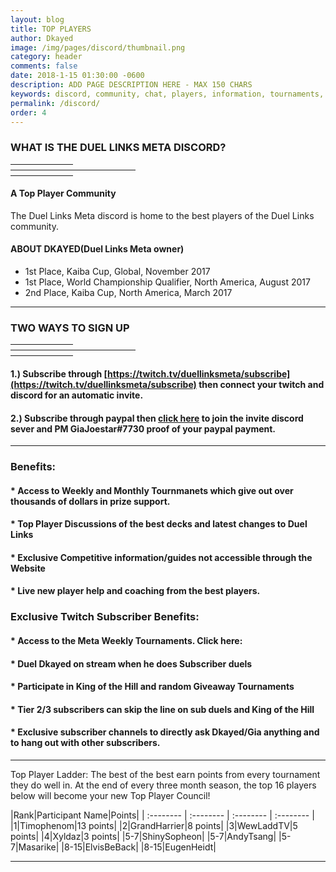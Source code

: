 ```yaml
---
layout: blog
title: TOP PLAYERS
author: Dkayed
image: /img/pages/discord/thumbnail.png
category: header
comments: false
date: 2018-1-15 01:30:00 -0600
description: ADD PAGE DESCRIPTION HERE - MAX 150 CHARS
keywords: discord, community, chat, players, information, tournaments, friends, find friends
permalink: /discord/
order: 4
---
```


<div class="section">
    <h3 class="text-center">WHAT IS THE DUEL LINKS META DISCORD?</h3>
    <hr style="width: 100px; border-color: #D8D8D8; margin-bottom: 8px;
    margin-top: 8px;">
    <hr style="width: 200px; border-color: #D8D8D8; margin-bottom: 8px;
    margin-top: 8px;">
    <hr style="width: 100px; border-color: #D8D8D8; margin-bottom: 8px;
    margin-top: 8px;">
    </div> 

#### A Top Player Community    
The Duel Links Meta discord is home to the best players of the Duel Links community.

#### ABOUT DKAYED(Duel Links Meta owner)
* 1st Place, Kaiba Cup, Global, November 2017
* 1st Place, World Championship Qualifier, North America, August 2017
* 2nd Place, Kaiba Cup, North America, March 2017


<hr style="border-color: #B5B5B5;">

<div class="section">
    <h3 class="text-center">TWO WAYS TO SIGN UP</h3>
    <hr style="width: 100px; border-color: #D8D8D8; margin-bottom: 8px;
    margin-top: 8px;">
    <hr style="width: 200px; border-color: #D8D8D8; margin-bottom: 8px;
    margin-top: 8px;">
    <hr style="width: 100px; border-color: #D8D8D8; margin-bottom: 8px;
    margin-top: 8px;">
</div>

#### 1.) Subscribe through [https://twitch.tv/duellinksmeta/subscribe](https://twitch.tv/duellinksmeta/subscribe) then connect your twitch and discord for an automatic invite.

#### 2.) Subscribe through paypal      then [click here](https://discord.gg/QmPwUqA) to join the invite discord sever and PM GiaJoestar#7730 proof of your paypal payment.

------------------------------------------

### Benefits:
#### * Access to Weekly and Monthly Tournmanets which give out over thousands of dollars in prize support.
#### * Top Player Discussions of the best decks and latest changes to Duel Links
#### * Exclusive Competitive information/guides not accessible through the Website
#### * Live new player help and coaching from the best players.

### Exclusive Twitch Subscriber Benefits:
#### * Access to the Meta Weekly Tournaments. Click here:
#### * Duel Dkayed on stream when he does Subscriber duels
#### * Participate in King of the Hill and random Giveaway Tournaments
#### * Tier 2/3 subscribers can skip the line on sub duels and King of the Hill
#### * Exclusive subscriber channels to directly ask Dkayed/Gia anything and to hang out with other subscribers.


<hr style="border-color: #B5B5B5;">

Top Player Ladder: The best of the best earn points from every tournament they do well in. At the end of every three month season, the top 16 players below will become your new Top Player Council!

|Rank|Participant Name|Points|
| :-------- | :-------- | :-------- | :-------- |
|1|Timophenom|13 points|
|2|GrandHarrier|8 points|
|3|WewLaddTV|5 points|
|4|Xyldaz|3 points|
|5-7|ShinySopheon|
|5-7|AndyTsang|
|5-7|Masarike|
|8-15|ElvisBeBack|
|8-15|EugenHeidt|

<hr style="border-color: #B5B5B5;">



</div>

